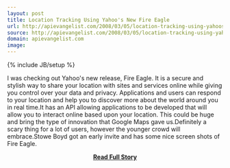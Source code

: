 ```yaml
---
layout: post
title: Location Tracking Using Yahoo's New Fire Eagle
url: http://apievangelist.com/2008/03/05/location-tracking-using-yahoos-new-fire-eagle/
source: http://apievangelist.com/2008/03/05/location-tracking-using-yahoos-new-fire-eagle/
domain: apievangelist.com
image: 
---
```

{% include JB/setup %}<p>I was checking out Yahoo's new release, Fire Eagle.  It is a secure and stylish way to share your location with sites and services online while giving you control over your data and privacy. Applications and users can respond to your location and help you to discover more about the world around you in real time.It has an API allowing applications to be developed that will allow you to interact online based upon your location.  This could be huge and bring the type of innovation that Google Maps gave us.Definitely a scary thing for a lot of users, however the younger crowd will embrace.Stowe Boyd got an early invite and has some nice screen shots of Fire Eagle.</p>
<center><p><a href="http://apievangelist.com/2008/03/05/location-tracking-using-yahoos-new-fire-eagle/" style='padding:25px; font-sze:18px; font-weight: bold;'>Read Full Story</a></p></center>
